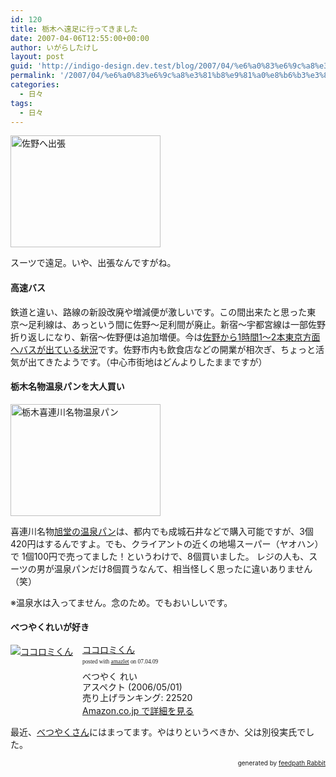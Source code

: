 ```yaml
---
id: 120
title: 栃木へ遠足に行ってきました
date: 2007-04-06T12:55:00+00:00
author: いがらしたけし
layout: post
guid: 'http://indigo-design.dev.test/blog/2007/04/%e6%a0%83%e6%9c%a8%e3%81%b8%e9%81%a0%e8%b6%b3%e3%81%ab%e8%a1%8c%e3%81%a3%e3%81%a6%e3%81%8d%e3%81%be%e3%81%97%e3%81%9f/'
permalink: '/2007/04/%e6%a0%83%e6%9c%a8%e3%81%b8%e9%81%a0%e8%b6%b3%e3%81%ab%e8%a1%8c%e3%81%a3%e3%81%a6%e3%81%8d%e3%81%be%e3%81%97%e3%81%9f/'
categories:
  - 日々
tags:
  - 日々
---
```

<a href="http://photozou.jp/photo/show/120767/2903035"><img src="http://photozou.jp/pub/767/120767/photo/2903035.jpg" alt="佐野へ出張" height="179" width="240"></a><br />
<p>スーツで遠足。いや、出張なんですがね。</p>
<h4>高速バス</h4>
<p>鉄道と違い、路線の新設改廃や増減便が激しいです。この間出来たと思った東京〜足利線は、あっという間に佐野〜足利間が廃止。新宿〜宇都宮線は一部佐野折り返しになり、新宿〜佐野便は追加増便。今は<a href="http://www.jrbuskanto.co.jp/mn/cotimep01.cfm?pa=1&amp;pb=1&amp;pc=j0010421&amp;pd=0&amp;st=1">佐野から1時間1〜2本東京方面へバスが出ている状況</a>です。佐野市内も飲食店などの開業が相次ぎ、ちょっと活気が出てきたようです。（中心市街地はどんよりしたままですが）</p>
<h4>栃木名物温泉パンを大人買い</h4>
<a href="http://photozou.jp/photo/show/120767/2903036"><img src="http://photozou.jp/pub/767/120767/photo/2903036.jpg" alt="栃木喜連川名物温泉パン" height="179" width="240"></a><br />
<p>喜連川名物<a href="http://www.onsenpan.co.jp/">旭堂の温泉パン</a>は、都内でも成城石井などで購入可能ですが、3個420円はするんですよ。でも、クライアントの近くの地場スーパー（ヤオハン）で 1個100円で売ってました！というわけで、8個買いました。 レジの人も、スーツの男が温泉パンだけ8個買うなんて、相当怪しく思ったに違いありません（笑）
</p><p>※温泉水は入ってません。念のため。でもおいしいです。</p>
<p></p><h4>べつやくれいが好き</h4>
<div class="amazlet-box" style="margin-bottom: 0px"><div class="amazlet-image" style="float: left"><a href="http://www.amazon.co.jp/exec/obidos/ASIN/4757212690/kamiigusajiko-22/ref=nosim/" name="amazletlink" target="_blank"><img src="http://images-jp.amazon.com/images/P/4757212690.09.MZZZZZZZ.jpg" alt="ココロミくん" style="border: medium none"></a></div><div class="amazlet-info" style="float: left;margin-left: 15px;line-height: 120%"><div class="amazlet-name" style="margin-bottom: 10px;line-height: 120%"><a href="http://www.amazon.co.jp/exec/obidos/ASIN/4757212690/kamiigusajiko-22/ref=nosim/" name="amazletlink" target="_blank">ココロミくん</a><div class="amazlet-powered-date" style="font-size: 7pt;margin-top: 5px;font-family: verdana;line-height: 120%">posted with <a href="http://www.amazlet.com/browse/ASIN/4757212690/kamiigusajiko-22" title="ココロミくん" target="_blank">amazlet</a> on 07.04.09</div></div><div class="amazlet-detail">べつやく れい <br />アスペクト (2006/05/01)<br />売り上げランキング: 22520<br /></div><div class="amazlet-link" style="margin-top: 5px"><a href="http://www.amazon.co.jp/exec/obidos/ASIN/4757212690/kamiigusajiko-22/ref=nosim/" name="amazletlink" target="_blank">Amazon.co.jp で詳細を見る</a></div></div><div class="amazlet-footer" style="clear: left"></div></div>
<p>最近、<a href="http://portal.nifty.com/">べつやくさん</a>にはまってます。やはりというべきか、父は別役実氏でした。</p>
<div style="text-align: right;font-size: 10px">
&nbsp;&nbsp;<span>generated by <a href="http://feedpath.jp" title="feedpath Rabbit" target="_blank">feedpath Rabbit</a></span>
</div>